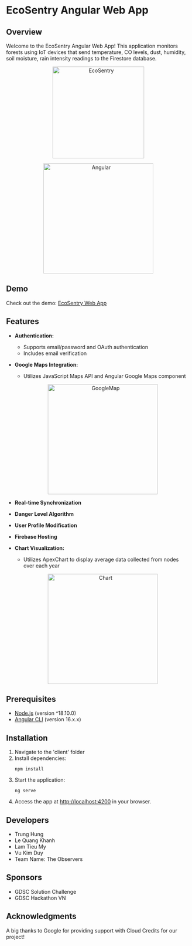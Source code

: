 # EcoSentry Angular Web App

## Overview
Welcome to the EcoSentry Angular Web App! This application monitors forests using IoT devices that send temperature, CO levels, dust, humidity, soil moisture, rain intensity readings to the Firestore database.

<p align="center">
    <img alt="EcoSentry" title="GitPoint" src="https://imgur.com/7Cvhjlx.png" width="250">
</p>

<p align="center">
    <img alt="Angular" title="GitPoint" src="https://upload.wikimedia.org/wikipedia/commons/thumb/c/cf/Angular_full_color_logo.svg/2048px-Angular_full_color_logo.svg.png" width="300">
</p>

## Demo
Check out the demo: [EcoSentry Web App](https://gdsc-ecosentry.web.app)

## Features
- **Authentication:**
  - Supports email/password and OAuth authentication
  - Includes email verification

- **Google Maps Integration:**
  - Utilizes JavaScript Maps API and Angular Google Maps component
  <p align="center">
    <img alt="GoogleMap" title="GitPoint" src="https://i.imgur.com/tar2Vns.png" width="300">
  </p>

- **Real-time Synchronization**

- **Danger Level Algorithm**

- **User Profile Modification**

- **Firebase Hosting**

- **Chart Visualization:**
  - Utilizes ApexChart to display average data collected from nodes over each year
  <p align="center">
    <img alt="Chart" title="GitPoint" src="https://i.imgur.com/jbdoYVP.png" width="300">
  </p>
## Prerequisites
- [Node.js](https://nodejs.org) (version ^18.10.0)
- [Angular CLI](https://angular.io/cli) (version 16.x.x)

## Installation
1. Navigate to the 'client' folder
2. Install dependencies:
   ```
   npm install
   ```
3. Start the application:
   ```
   ng serve
   ```
4. Access the app at [http://localhost:4200](http://localhost:4200) in your browser.

## Developers
- Trung Hung
- Le Quang Khanh
- Lam Tieu My
- Vu Kim Duy
- Team Name: The Observers

## Sponsors
- GDSC Solution Challenge
- GDSC Hackathon VN

## Acknowledgments
A big thanks to Google for providing support with Cloud Credits for our project!
